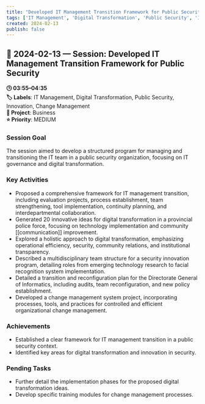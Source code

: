 ```yaml
---
title: "Developed IT Management Transition Framework for Public Security"
tags: ['IT Management', 'Digital Transformation', 'Public Security', 'Innovation', 'Change Management']
created: 2024-02-13
publish: false
---
```


## 📅 2024-02-13 — Session: Developed IT Management Transition Framework for Public Security

**🕒 03:55–04:35**  
**🏷️ Labels**: IT Management, Digital Transformation, Public Security, Innovation, Change Management  
**📂 Project**: Business  
**⭐ Priority**: MEDIUM  


### Session Goal
The session aimed to develop a structured program for managing and transitioning the IT team in a public security organization, focusing on IT governance and digital transformation.

### Key Activities
- Proposed a comprehensive framework for IT management transition, including evaluation projects, process establishment, team strengthening, tool implementation, continuity planning, and interdepartmental collaboration.
- Generated 20 innovative ideas for digital transformation in a provincial police force, focusing on technology implementation and community [[communication]] improvement.
- Explored a holistic approach to digital transformation, emphasizing operational efficiency, security, community relations, and institutional transparency.
- Described a multidisciplinary team structure for a security innovation program, detailing roles from emerging technology research to facial recognition system implementation.
- Detailed a transition and reconfiguration plan for the Directorate General of Informatics, including audits, team reconfiguration, and new policy establishment.
- Developed a change management system project, incorporating processes, tools, and practices for controlled and efficient organizational change management.

### Achievements
- Established a clear framework for IT management transition in a public security context.
- Identified key areas for digital transformation and innovation in security.

### Pending Tasks
- Further detail the implementation phases for the proposed digital transformation ideas.
- Develop specific training modules for change management processes.
